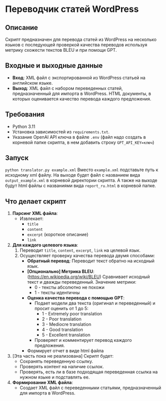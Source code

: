 # Переводчик статей WordPress

## Описание
Скрипт предназначен для перевода статей из WordPress на несколько языков с последующей проверкой качества переводов используя метрику схожести текстов BLEU и при помощи GPT.

## Входные и выходные данные
- **Вход**: XML файл с экспортированной из WordPress статьей на английском языке.
- **Выход**: XML файл с набором переведенных статей, предназначенный для импорта в WordPress. HTML документы, в которых оценивается качество перевода каждого предложения.

## Требования
- Python 3.11
- Установка зависимостей из `requirements.txt`.
- Указание OpenAI API ключа в файле `.env` (файл надо создать в корневой папке скрипта, в нем добавить строку `GPT_API_KEY=ключ`)

## Запуск
`python translator.py example.xml`
Вместо `example.xml` подставьте путь к исходному xml файлу. На выходе будет файл с названием вида `output_example.xml` в корневой директории скрипта. А также на выходе будут html файлы с названиями вида `report_ru.html` в корневой папке.

## Что делает скрипт
1. **Парсинг XML файла**:
    - Извлекает:
        - `title`
        - `content`
        - `excerpt` (короткое описание)
        - `link`
2. **Для каждого целевого языка**:
    1. Переводит `title`, `content`, `excerpt`, `link` на целевой язык.
    2. Осуществляет проверку качества перевода двумя способами:
        - **Обратный перевод**: Переводит текст обратно на исходный язык.
        - **[Опционально] Метрика BLEU**: (https://en.wikipedia.org/wiki/BLEU) Сравнивает исходный текст и дважды переведенный. Значение метрики:
            - 0 - тексты абсолютно не похожи
            - 1 - тексты идентичны
        - **Оценка качества перевода с помощью GPT**: 
            - Подает модели два текста (оригинал и переведенный) и просит оценить от 1 до 5:
                - 1 - Extremely poor translation
                - 2 - Poor translation
                - 3 - Mediocre translation
                - 4 - Good translation
                - 5 - Excellent translation
            - Проверяет и комментирует перевод каждого предложения.
        - Формирует отчет в виде html файла
3. [Эта часть пока не реализована] Скрипт будет:
    - Сохранять переведенную ссылку.
    - Проверять контент на наличие ссылок.
    - Проверять, есть ли в базе подходящая переведенная ссылка на нужном языке и подставлять ее.
4. **Формирование XML файла**:
    - Создает XML файл с переведенными статьями, предназначенный для импорта в WordPress.
